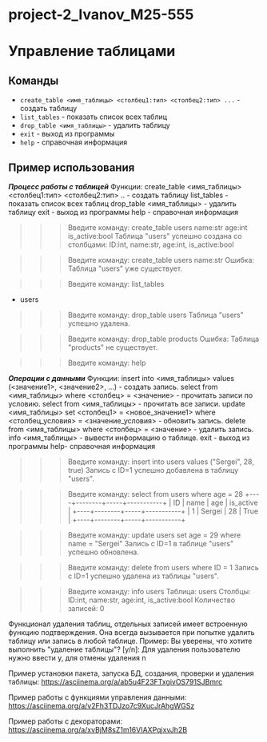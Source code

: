 # project-2_Ivanov_M25-555
# Управление таблицами

## Команды

- `create_table <имя_таблицы> <столбец1:тип> <столбец2:тип> ...` - создать таблицу
- `list_tables` - показать список всех таблиц  
- `drop_table <имя_таблицы>` - удалить таблицу
- `exit` - выход из программы
- `help` - справочная информация

## Пример использования

***Процесс работы с таблицей***
Функции:
<command> create_table <имя_таблицы> <столбец1:тип> <столбец2:тип> .. - создать таблицу
<command> list_tables - показать список всех таблиц
<command> drop_table <имя_таблицы> - удалить таблицу
<command> exit - выход из программы
<command> help - справочная информация 

>>>Введите команду: create_table users name:str age:int is_active:bool
Таблица "users" успешно создана со столбцами: ID:int, name:str, age:int, is_active:bool

>>>Введите команду: create_table users name:str
Ошибка: Таблица "users" уже существует.

>>>Введите команду: list_tables
- users

>>>Введите команду: drop_table users
Таблица "users" успешно удалена.

>>>Введите команду: drop_table products
Ошибка: Таблица "products" не существует.

>>>Введите команду: help

***Операции с данными***
Функции:
<command> insert into <имя_таблицы> values (<значение1>, <значение2>, ...) - создать запись.
<command> select from <имя_таблицы> where <столбец> = <значение> - прочитать записи по условию.
<command> select from <имя_таблицы> - прочитать все записи.
<command> update <имя_таблицы> set <столбец1> = <новое_значение1> where <столбец_условия> = <значение_условия> - обновить запись.
<command> delete from <имя_таблицы> where <столбец> = <значение> - удалить запись.
<command> info <имя_таблицы> - вывести информацию о таблице.
<command> exit - выход из программы
<command> help- справочная информация

>>> Введите команду: insert into users values ("Sergei", 28, true)
Запись с ID=1 успешно добавлена в таблицу "users".

>>> Введите команду: select from users where age = 28
+----+--------+-----+-----------+
| ID |  name  | age | is_active |
+----+--------+-----+-----------+
| 1  | Sergei | 28  |    True   |
+----+--------+-----+-----------+

>>> Введите команду: update users set age = 29 where name = "Sergei"
Запись с ID=1 в таблице "users" успешно обновлена.

>>> Введите команду: delete from users where ID = 1
Запись с ID=1 успешно удалена из таблицы "users".

>>> Введите команду: info users
Таблица: users
Столбцы: ID:int, name:str, age:int, is_active:bool
Количество записей: 0 

Функционал удаления таблиц, отдельных записей имеет встроенную функцию подтверждения.
Она всегда вызывается при попытке удалить таблицу или запись в любой таблице.
Пример: 
Вы уверены, что хотите выполнить "удаление таблицы"? [y/n]:
Для удаления пользователю нужно ввести y, для отмены удаления n

Пример установки пакета, запуска БД, создания, проверки и удаления таблицы:
https://asciinema.org/a/ab5u4F23FTxgivOS791SJBmrc

Пример работы с функциями управления данными:
https://asciinema.org/a/v2Fh3TDJzo7c9XucJrAhgWGSz

Пример работы с декораторами:
https://asciinema.org/a/xvBjM8sZ1m16VIAXPqjxvJh2B